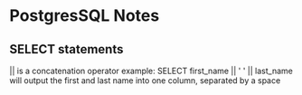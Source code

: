 # PostgresSQL Notes

## SELECT statements

|| is a concatenation operator
example: SELECT first_name || ' ' || last_name
	will output the first and last name into one column, separated by a space